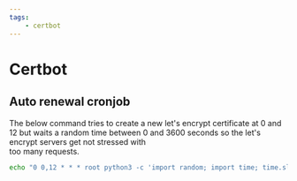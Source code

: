 ```yaml
---
tags:
    - certbot
---
```


# Certbot
## Auto renewal cronjob
The below command tries to create a new let's encrypt certificate at 0 and 12 but waits a random time between 0 and 3600 seconds so the let's encrypt servers get not stressed with  
too many requests.
```bash
echo "0 0,12 * * * root python3 -c 'import random; import time; time.sleep(random.random() * 3600)' && certbot renew -q" >> /etc/crontab
```
